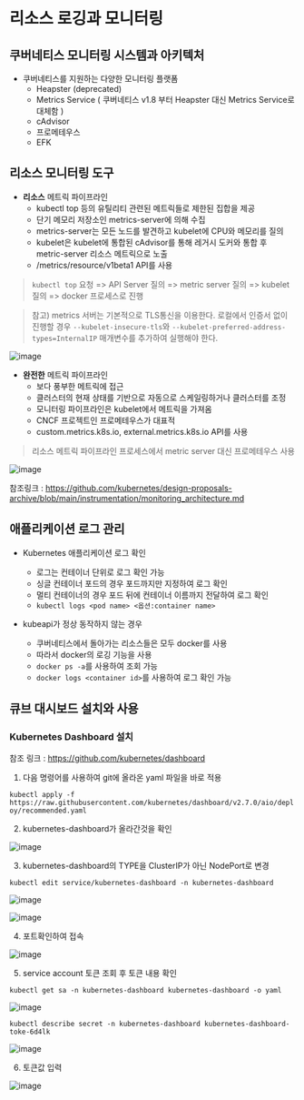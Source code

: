 # 리소스 로깅과 모니터링

## 쿠버네티스 모니터링 시스템과 아키텍처

* 쿠버네티스를 지원하는 다양한 모니터링 플랫폼
  * Heapster (deprecated)
  * Metrics Service ( 쿠버네티스 v1.8 부터 Heapster 대신 Metrics Service로 대체함 )
  * cAdvisor
  * 프로메테우스
  * EFK

## 리소스 모니터링 도구

* **리소스** 메트릭 파이프라인
  * kubectl top 등의 유틸리티 관련된 메트릭들로 제한된 집합을 제공
  * 단기 메모리 저장소인 metrics-server에 의해 수집
  * metrics-server는 모든 노드를 발견하고 kubelet에 CPU와 메모리를 질의
  * kubelet은 kubelet에 통합된 cAdvisor를 통해 레거시 도커와 통합 후 metric-server 리소스 메트릭으로 노출
  * /metrics/resource/v1beta1 API를 사용

> ```kubectl top``` 요청 => API Server 질의 => metric server 질의 => kubelet 질의 => docker 프로세스로 진행

> 참고) metrics 서버는 기본적으로 TLS통신을 이용한다. 로컬에서 인증서 없이 진행할 경우 ```--kubelet-insecure-tls```와 ```--kubelet-preferred-address-types=InternalIP``` 매개변수를 추가하여 실행해야 한다. 

![image](https://user-images.githubusercontent.com/106303141/198029856-d43bfbd7-d0a0-44e1-8dc2-e4793b11004f.png)

* **완전한** 메트릭 파이프라인
  * 보다 풍부한 메트릭에 접근
  * 클러스터의 현재 상태를 기반으로 자동으로 스케일링하거나 클러스터를 조정
  * 모니터링 파이프라인은 kubelet에서 메트릭을 가져옴
  * CNCF 프로젝트인 프로메테우스가 대표적
  * custom.metrics.k8s.io, external.metrics.k8s.io API를 사용

> 리소스 메트릭 파이프라인 프로세스에서 metric server 대신 프로메테우스 사용

![image](https://user-images.githubusercontent.com/106303141/198026503-8cd50d6c-484a-4d64-b336-cda91f52ea3a.png)

참조링크 : https://github.com/kubernetes/design-proposals-archive/blob/main/instrumentation/monitoring_architecture.md

## 애플리케이션 로그 관리

* Kubernetes 애플리케이션 로그 확인
  * 로그는 컨테이너 단위로 로그 확인 가능
  * 싱글 컨테이너 포드의 경우 포드까지만 지정하여 로그 확인
  * 멀티 컨테이너의 경우 포드 뒤에 컨테이너 이름까지 전달하여 로그 확인
  * ```kubectl logs <pod name> <옵션:container name>```

* kubeapi가 정상 동작하지 않는 경우
  * 쿠버네티스에서 돌아가는 리소스들은 모두 docker를 사용
  * 따라서 docker의 로깅 기능을 사용
  * ```docker ps -a```를 사용하여 조회 가능
  * ```docker logs <container id>```를 사용하여 로그 확인 가능

## 큐브 대시보드 설치와 사용

### Kubernetes Dashboard 설치

참조 링크 : https://github.com/kubernetes/dashboard

1. 다음 명령어를 사용하여 git에 올라온 yaml 파일을 바로 적용

```kubectl apply -f https://raw.githubusercontent.com/kubernetes/dashboard/v2.7.0/aio/deploy/recommended.yaml```

2. kubernetes-dashboard가 올라간것을 확인

![image](https://user-images.githubusercontent.com/106303141/198032850-1c219a67-d921-4cc7-82b8-3937f24a27b1.png)

3. kubernetes-dashboard의 TYPE을 ClusterIP가 아닌 NodePort로 변경

```kubectl edit service/kubernetes-dashboard -n kubernetes-dashboard```

![image](https://user-images.githubusercontent.com/106303141/198033156-7e7b90b0-42e7-4787-be7f-0d1c5c0ae23b.png)

![image](https://user-images.githubusercontent.com/106303141/198033308-f718db0a-593e-40be-bb8f-171a5f5db76c.png)

4. 포트확인하여 접속

![image](https://user-images.githubusercontent.com/106303141/198033703-bd2c4b17-7459-4072-b4ca-05b962eed3b6.png)

5. service account 토큰 조회 후 토큰 내용 확인

```kubectl get sa -n kubernetes-dashboard kubernetes-dashboard -o yaml```

![image](https://user-images.githubusercontent.com/106303141/198034357-8b2ca08f-363c-4c11-85fb-b9fab53ccf4d.png)

```kubectl describe secret -n kubernetes-dashboard kubernetes-dashboard-toke-6d4lk```

![image](https://user-images.githubusercontent.com/106303141/198034626-9b5a28c2-fed1-4eb4-bf18-5f0b27d320e4.png)

6. 토큰값 입력

![image](https://user-images.githubusercontent.com/106303141/198034885-3871e6a7-5f25-4782-a48d-7465a08f9ddb.png)
